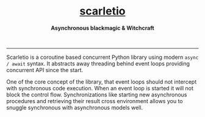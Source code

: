 <h1 align="center">
    <b>
        <a href="https://github.com/HuyaneMatsu/scarletio">
            scarletio
        </a>
    </b>
</h1>

<p align="center">
    <b>
        Asynchronous blackmagic & Witchcraft
    </b>
</p>

<br>

----

Scarletio is a coroutine based concurrent Python library using modern `async / await` syntax. It abstracts away
threading behind event loops providing concurrent API since the start.

One of the core concept of the library, that event loops should not intercept with synchronous code execution. When
an event loop is started it will not block the control flow. Synchronizations like starting new asynchronous
procedures and retrieving their result cross environment allows you to snuggle synchronous with asynchronous models
well.
